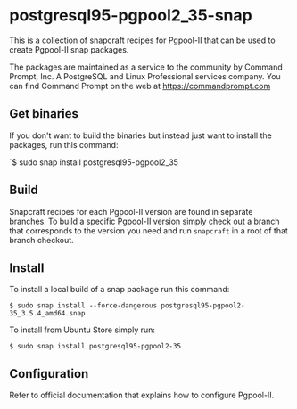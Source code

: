 # postgresql95-pgpool2_35-snap

This is a collection of snapcraft recipes for Pgpool-II that can be used to create Pgpool-II snap packages.

The packages are maintained as a service to the community by Command Prompt, Inc. A PostgreSQL and Linux Professional services company.
You can find Command Prompt on the web at https://commandprompt.com

## Get binaries

If you don't want to build the binaries but instead just want to install the
packages, run this command:

`$ sudo snap install postgresql95-pgpool2_35

## Build

Snapcraft recipes for each Pgpool-II version are found in separate branches. To build a specific Pgpool-II version simply check out a branch that corresponds to the version you need and run `snapcraft` in a root of that branch checkout.

## Install

To install a local build of a snap package run this command:

`$ sudo snap install --force-dangerous postgresql95-pgpool2-35_3.5.4_amd64.snap`

To install from Ubuntu Store simply run:

`$ sudo snap install postgresql95-pgpool2-35`

## Configuration

Refer to official documentation that explains how to configure Pgpool-II.


